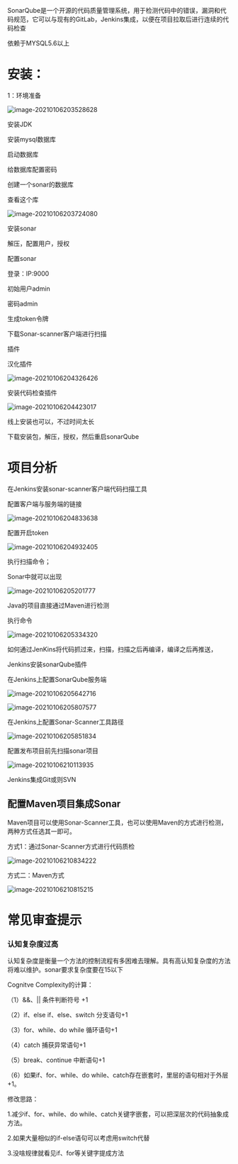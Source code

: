 SonarQube是一个开源的代码质量管理系统，用于检测代码中的错误，漏洞和代码规范，它可以与现有的GitLab，Jenkins集成，以便在项目拉取后进行连续的代码检查

依赖于MYSQL5.6以上



# 安装：

1：环境准备

![image-20210106203528628](media/image-20210106203528628.png)



安装JDK



安装mysql数据库

启动数据库

给数据库配置密码

创建一个sonar的数据库

查看这个库

![image-20210106203724080](media/image-20210106203724080.png)



安装sonar

解压，配置用户，授权



配置sonar



登录：IP:9000

初始用户admin

密码admin



生成token令牌



下载Sonar-scanner客户端进行扫描



插件

汉化插件

![image-20210106204326426](media/image-20210106204326426.png)



安装代码检查插件

![image-20210106204423017](media/image-20210106204423017.png)

线上安装也可以，不过时间太长

下载安装包，解压，授权，然后重启sonarQube





# 项目分析



在Jenkins安装sonar-scanner客户端代码扫描工具

配置客户端与服务端的链接

![image-20210106204833638](media/image-20210106204833638.png)

配置开启token



![image-20210106204932405](media/image-20210106204932405.png)



执行扫描命令；

Sonar中就可以出现

![image-20210106205201777](media/image-20210106205201777.png)



Java的项目直接通过Maven进行检测

执行命令

![image-20210106205334320](media/image-20210106205334320.png)





如何通过JenKins将代码抓过来，扫描，扫描之后再编译，编译之后再推送，

Jenkins安装sonarQube插件

在Jenkins上配置SonarQube服务端

![image-20210106205642716](media/image-20210106205642716.png)

![image-20210106205807577](media/image-20210106205807577.png)

在Jenkins上配置Sonar-Scanner工具路径

![image-20210106205851834](media/image-20210106205851834.png)





配置发布项目前先扫描sonar项目

![image-20210106210113935](media/image-20210106210113935.png)





Jenkins集成Git或则SVN

## 配置Maven项目集成Sonar

Maven项目可以使用Sonar-Scanner工具，也可以使用Maven的方式进行检测，两种方式任选其一即可。

方式1：通过Sonar-Scanner方式进行代码质检

![image-20210106210834222](media/image-20210106210834222.png)







方式二：Maven方式

![image-20210106210815215](media/image-20210106210815215.png)





# 常见审查提示



### 认知复杂度过高

认知复杂度是衡量一个方法的控制流程有多困难去理解。具有高认知复杂度的方法将难以维护。sonar要求复杂度要在15以下

Cognitve Complexity的计算：

  （1）&&、||  条件判断符号 +1

  （2）if、else if、else、switch  分支语句+1

  （3）for、while、do while  循环语句+1

  （4）catch  捕获异常语句+1

  （5）break、continue  中断语句+1

  （6）如果if、for、while、do while、catch存在嵌套时，里层的语句相对于外层+1。



修改思路：

  1.减少if、for、while、do while、catch关键字嵌套，可以把深层次的代码抽象成方法。

  2.如果大量相似的if-else语句可以考虑用switch代替

  3.没啥规律就看见if、for等关键字提成方法



